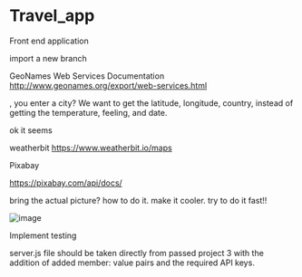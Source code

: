 # Travel_app
Front end application

import a new branch 


GeoNames Web Services Documentation http://www.geonames.org/export/web-services.html


, you enter a city? We want to get the latitude, longitude, country, instead of getting the temperature, feeling, and date.

ok it seems


weatherbit 
https://www.weatherbit.io/maps

Pixabay

https://pixabay.com/api/docs/

bring the actual picture? how to do it. make it cooler. try to do it fast!!


![image](https://user-images.githubusercontent.com/65776444/180981583-40cf0a5a-8905-447e-b966-1232c725f7d4.png)


Implement testing

server.js file should be taken directly from passed project 3 with the addition of added member: value pairs and the required API keys.
